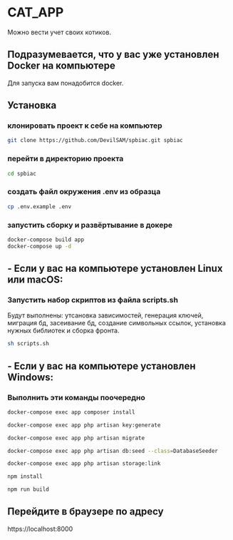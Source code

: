 # CAT_APP

Можно вести учет своих котиков. 

## Подразумевается, что у вас уже установлен Docker на компьютере
Для запуска вам понадобится docker.

## Установка

### клонировать проект к себе на компьютер
```bash
git clone https://github.com/DevilSAM/spbiac.git spbiac
```

### перейти в директорию проекта
```bash
cd spbiac
```

### создать файл окружения .env из образца

```bash
cp .env.example .env
```

### запустить сборку и развёртывание в докере
```bash
docker-compose build app
docker-compose up -d
```



## - Если у вас на компьютере установлен Linux или macOS:
### Запустить набор скриптов из файла scripts.sh 
Будут выполнены: утсановка зависимостей, генерация ключей, миграция бд, засеивание бд, создание символьных ссылок, установка нужных библиотек и сборка фронта.
```bash
sh scripts.sh
```


## - Если у вас на компьютере установлен Windows:
### Выполнить эти команды поочередно

```bash
docker-compose exec app composer install
```

```bash
docker-compose exec app php artisan key:generate
```

```bash
docker-compose exec app php artisan migrate
```

```bash
docker-compose exec app php artisan db:seed --class=DatabaseSeeder
```

```bash
docker-compose exec app php artisan storage:link
```

```bash
npm install
```

```bash
npm run build
```




## Перейдите в браузере по адресу 
https://localhost:8000